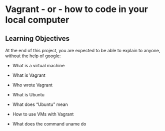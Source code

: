 # Vagrant - or - how to code in your local computer
## Learning Objectives

At the end of this project, you are expected to be able to explain to anyone, without the help of google:
* What is a virtual machine

* What is Vagrant

* Who wrote Vagrant

* What is Ubuntu

* What does “Ubuntu” mean

* How to use VMs with Vagrant

* What does the command uname do
